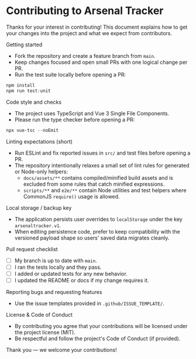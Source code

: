 # Contributing to Arsenal Tracker

Thanks for your interest in contributing! This document explains how to get your changes into the project and what we expect from contributors.

Getting started
- Fork the repository and create a feature branch from `main`.
- Keep changes focused and open small PRs with one logical change per PR.
- Run the test suite locally before opening a PR:

```powershell
npm install
npm run test:unit
```

Code style and checks
- The project uses TypeScript and Vue 3 Single File Components.
- Please run the type checker before opening a PR:

```powershell
npx vue-tsc --noEmit
```

Linting expectations (short)
- Run ESLint and fix reported issues in `src/` and test files before opening a PR.
- The repository intentionally relaxes a small set of lint rules for generated or Node-only helpers:
	- `docs/assets/**` contains compiled/minified build assets and is excluded from some rules that catch minified expressions.
	- `scripts/**` and `e2e/**` contain Node utilities and test helpers where CommonJS `require()` usage is allowed.

Local storage / backup key
- The application persists user overrides to `localStorage` under the key `arsenaltracker.v1`.
- When editing persistence code, prefer to keep compatibility with the versioned payload shape so users' saved data migrates cleanly.

Pull request checklist
- [ ] My branch is up to date with `main`.
- [ ] I ran the tests locally and they pass.
- [ ] I added or updated tests for any new behavior.
- [ ] I updated the README or docs if my change requires it.

Reporting bugs and requesting features
- Use the issue templates provided in `.github/ISSUE_TEMPLATE/`.

License & Code of Conduct
- By contributing you agree that your contributions will be licensed under the project license (MIT).
- Be respectful and follow the project's Code of Conduct (if provided).

Thank you — we welcome your contributions!
